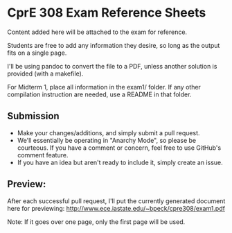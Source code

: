 # CprE 308 Exam Reference Sheets

Content added here will be attached to the exam for reference.

Students are free to add any information they desire, so long as the output fits on a single page.

I'll be using pandoc to convert the file to a PDF, unless another solution is provided (with a makefile).

For Midterm 1, place all information in the exam1/ folder.  If any other compilation instruction are needed, use a README in that folder.

## Submission
 - Make your changes/additions, and simply submit a pull request.
 - We'll essentially be operating in "Anarchy Mode", so please be courteous.  If you have a comment or concern, feel free to use GitHub's comment feature.
 - If you have an idea but aren't ready to include it, simply create an issue.

## Preview:
After each successful pull request, I'll put the currently generated document here for previewing: http://www.ece.iastate.edu/~bpeck/cpre308/exam1.pdf

Note: If it goes over one page, only the first page will be used.
